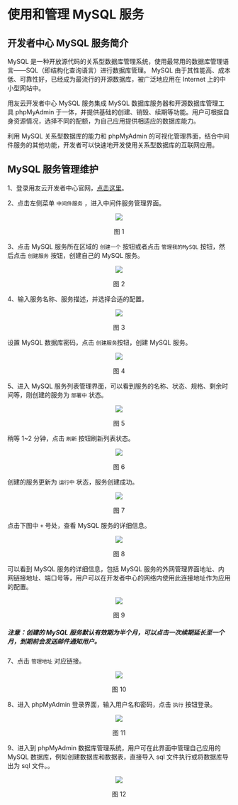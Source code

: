 # 使用和管理 MySQL 服务

## 开发者中心 MySQL 服务简介 

MySQL 是一种开放源代码的关系型数据库管理系统，使用最常用的数据库管理语言——SQL（即结构化查询语言）进行数据库管理。 MySQL 由于其性能高、成本低、可靠性好，已经成为最流行的开源数据库，被广泛地应用在 Internet 上的中小型网站中。

用友云开发者中心 MySQL 服务集成 MySQL 数据库服务器和开源数据库管理工具 phpMyAdmin 于一体，并提供基础的创建、销毁、续期等功能。用户可根据自身资源情况，选择不同的配额，为自己应用提供相适应的数据库能力。

利用 MySQL 关系型数据库的能力和 phpMyAdmin 的可视化管理界面，结合中间件服务的其他功能，开发者可以快速地开发使用关系型数据库的互联网应用。

## MySQL 服务管理维护 

1、登录用友云开发者中心官网，[点击这里](https://developer.yonyoucloud.com)。

2、点击左侧菜单 `中间件服务` ，进入中间件服务管理界面。
<div align=center>
<img src="/articles/cloud/3-/images/middleware.png"/>
</div>
<p align="center">图 1</p>

3、点击 MySQL 服务所在区域的 `创建一个` 按钮或者点击 `管理我的MySQL` 按钮，然后点击 `创建服务` 按钮，创建自己的 MySQL 服务。
<div align=center>
<img src="/articles/cloud/3-/images/mysql/mysql_1.png"/>
</div>
<p align="center">图 2</p>

4、输入服务名称、服务描述，并选择合适的配置。
<div align=center>
<img src="/articles/cloud/3-/images/mysql/mysql_2.png"/>
</div>
<p align="center">图 3</p>

设置 MySQL 数据库密码，点击 `创建服务`按钮，创建 MySQL 服务。
<div align=center>
<img src="/articles/cloud/3-/images/mysql/mysql_3.png"/>
</div>
<p align="center">图 4</p>

5、进入 MySQL 服务列表管理界面，可以看到服务的名称、状态、规格、剩余时间等，刚创建的服务为 `部署中` 状态。
<div align=center>
<img src="/articles/cloud/3-/images/mysql/mysql_4.png"/>
</div>
<p align="center">图 5</p>

稍等 1~2 分钟，点击 `刷新` 按钮刷新列表状态。
<div align=center>
<img src="/articles/cloud/3-/images/mysql/mysql_5.png"/>
</div>
<p align="center">图 6</p>

创建的服务更新为 `运行中` 状态，服务创建成功。
<div align=center>
<img src="/articles/cloud/3-/images/mysql/mysql_6.png"/>
</div>
<p align="center">图 7</p>

点击下图中 `+` 号处，查看 MySQL 服务的详细信息。
<div align=center>
<img src="/articles/cloud/3-/images/mysql/mysql_7.png"/>
</div>
<p align="center">图 8</p>

可以看到 MySQL 服务的详细信息，包括 MySQL 服务的外网管理界面地址、内网链接地址、端口号等，用户可以在开发者中心的网络内使用此连接地址作为应用的配置。
<div align=center>
<img src="/articles/cloud/3-/images/mysql/mysql_8.png"/>
</div>
<p align="center">图 9</p>

##### 注意：创建的 MySQL 服务默认有效期为半个月，可以点击一次续期延长至一个月，到期前会发送邮件通知用户。

7、点击 `管理地址` 对应链接。
<div align=center>
<img src="/articles/cloud/3-/images/mysql/mysql_9.png"/>
</div>
<p align="center">图 10</p>

8、进入 phpMyAdmin 登录界面，输入用户名和密码，点击 `执行` 按钮登录。
<div align=center>
<img src="/articles/cloud/3-/images/mysql/mysql_10.png"/>
</div>
<p align="center">图 11</p>

9、进入到 phpMyAdmin 数据库管理系统，用户可在此界面中管理自己应用的 MySQL 数据库，例如创建数据库和数据表，直接导入 sql 文件执行或将数据库导出为 sql 文件。。
<div align=center>
<img src="/articles/cloud/3-/images/mysql/mysql_11.png"/>
</div>
<p align="center">图 12</p>
